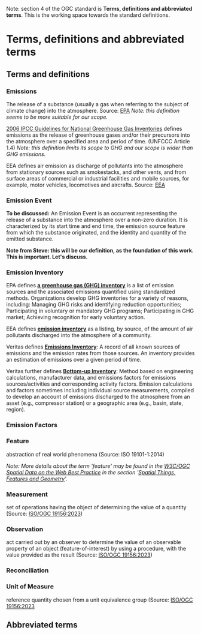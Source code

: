 Note: section 4 of the OGC standard is **Terms, definitions and abbreviated terms**.  This is the working space towards the standard definitions.

# Terms, definitions and abbreviated terms

## Terms and definitions

### Emissions

The release of a substance (usually a gas when referring to the subject of climate change) into the atmosphere. Source: [EPA](https://www.epa.gov/green-power-markets/glossary#E) *Note: this definition seems to be more suitable for our scope.*

[2006 IPCC Guidelines for National Greenhouse Gas Inventories](https://www.ipcc-nggip.iges.or.jp/public/2006gl/pdf/0_Overview/V0_2_Glossary.pdf) defines emissions as the release of greenhouse gases and/or their precursors into the atmosphere over a specified area and period of time. (UNFCCC Article 1.4) *Note: this definition limits its scope to GHG and our scope is wider than GHG emissions.*

EEA defines air emission as discharge of pollutants into the atmosphere from stationary sources such as smokestacks, and other vents, and from surface areas of commercial or industrial facilities and mobile sources, for example, motor vehicles, locomotives and aircrafts. Source: [EEA](https://www.eea.europa.eu/help/glossary/eea-glossary/air-emission)

### Emission Event
**To be discussed:** An Emission Event is an occurrent representing the release of a substance into the atmosphere over a non-zero duration. It is characterized by its start time and end time, the emission source feature from which the substance originated, and the identity and quantity of the emitted substance.

**Note from Steve: this will be our definition, as the foundation of this work.  This is important.  Let's discuss.**

### Emission Inventory

EPA defines **[a greenhouse gas (GHG) inventory](https://www.epa.gov/climateleadership/scopes-1-2-and-3-emissions-inventorying-and-guidance)** is a list of emission sources and the associated emissions quantified using standardized methods. Organizations develop GHG inventories for a variety of reasons, including: Managing GHG risks and identifying reduction opportunities; Participating in voluntary or mandatory GHG programs; Participating in GHG market; Achieving recognition for early voluntary action.

EEA defines **[emission inventory](https://www.eea.europa.eu/help/glossary/eea-glossary/emission-inventory)** as a listing, by source, of the amount of air pollutants discharged into the atmosphere of a community.

Veritas defines **[Emissions Inventory](https://veritas.gti.energy/protocols)**: A record of all known sources of emissions and the emission rates from those sources. An inventory provides an estimation of emissions over a given period of time.

Veritas further defines **[Bottom-up Inventory](https://veritas.gti.energy/protocols)**: Method based on engineering calculations, manufacturer data, and emissions factors for emissions sources/activities and corresponding activity factors. Emission calculations and factors sometimes including individual source measurements, compiled to develop an account of emissions discharged to the atmosphere from an asset (e.g., compressor station) or a geographic area (e.g., basin, state, region). 

### Emission Factors

### Feature
abstraction of real world phenomena (Source: ISO 19101-1:2014)

*Note: More details about the term 'feature' may be found in the [W3C/OGC Spatial Data on the Web Best Practice](https://docs.ogc.org/is/17-069r4/17-069r4.html#SDWBP) in the section '[Spatial Things, Features and Geometry](https://www.w3.org/TR/sdw-bp/#spatial-things-features-and-geometry)'.*

### Measurement
set of operations having the object of determining the value of a quantity (Source: [ISO/OGC 19156:2023](https://docs.ogc.org/as/20-082r4/20-082r4.html#_3_12_measurement))

### Observation
act carried out by an observer to determine the value of an observable property of an object (feature-of-interest) by using a procedure, with the value provided as the result  (Source: [ISO/OGC 19156:2023](https://docs.ogc.org/as/20-082r4/20-082r4.html#_3_13_observation))

### Reconciliation

### Unit of Measure
reference quantity chosen from a unit equivalence group (Source: [ISO/OGC 19156:2023](https://docs.ogc.org/as/20-082r4/20-082r4.html#_3_26_unit_of_measure)

## Abbreviated terms
